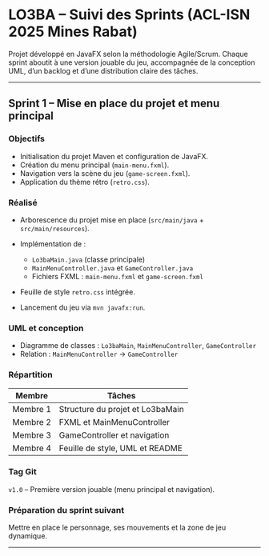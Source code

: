 # LO3BA – Suivi des Sprints (ACL-ISN 2025 Mines Rabat)

Projet développé en JavaFX selon la méthodologie Agile/Scrum.
Chaque sprint aboutit à une version jouable du jeu, accompagnée de la conception UML, d’un backlog et d’une distribution claire des tâches.

---

## Sprint 1 – Mise en place du projet et menu principal

### Objectifs

- Initialisation du projet Maven et configuration de JavaFX.
- Création du menu principal (`main-menu.fxml`).
- Navigation vers la scène du jeu (`game-screen.fxml`).
- Application du thème rétro (`retro.css`).

### Réalisé

- Arborescence du projet mise en place (`src/main/java` + `src/main/resources`).
- Implémentation de :

  - `Lo3baMain.java` (classe principale)
  - `MainMenuController.java` et `GameController.java`
  - Fichiers FXML : `main-menu.fxml` et `game-screen.fxml`

- Feuille de style `retro.css` intégrée.
- Lancement du jeu via `mvn javafx:run`.

### UML et conception

- Diagramme de classes : `Lo3baMain`, `MainMenuController`, `GameController`
- Relation : `MainMenuController` → `GameController`

### Répartition

| Membre   | Tâches                           |
| -------- | -------------------------------- |
| Membre 1 | Structure du projet et Lo3baMain |
| Membre 2 | FXML et MainMenuController       |
| Membre 3 | GameController et navigation     |
| Membre 4 | Feuille de style, UML et README  |

### Tag Git

`v1.0` – Première version jouable (menu principal et navigation).

### Préparation du sprint suivant

Mettre en place le personnage, ses mouvements et la zone de jeu dynamique.

---
